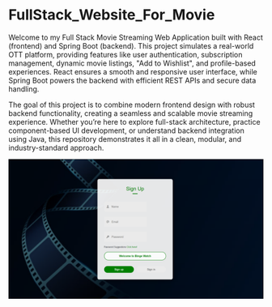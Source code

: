 # FullStack_Website_For_Movie

Welcome to my Full Stack Movie Streaming Web Application built with React (frontend) and Spring Boot (backend). This project simulates a real-world OTT platform, providing features like user authentication, subscription management, dynamic movie listings, "Add to Wishlist", and profile-based experiences. React ensures a smooth and responsive user interface, while Spring Boot powers the backend with efficient REST APIs and secure data handling.

The goal of this project is to combine modern frontend design with robust backend functionality, creating a seamless and scalable movie streaming experience. Whether you’re here to explore full-stack architecture, practice component-based UI development, or understand backend integration using Java, this repository demonstrates it all in a clean, modular, and industry-standard approach.

![Alt text](https://github.com/mohit-22/FullStack_Website_For_Movie/blob/main/Screenshot%202025-06-28%20200139.png?raw=true)
